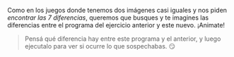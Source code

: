 <gs-toolbox toolbox-url="https://raw.githubusercontent.com/MumukiProject/mumuki-guia-gobstones-practica-primeros-programas-kids/master/toolbox.xml"></gs-toolbox>

Como en los juegos donde tenemos dos imágenes casi iguales y nos piden  _encontrar las 7 diferencias_, queremos que busques y te imagines las diferencias entre el programa del ejercicio anterior y este nuevo. ¡Animate!

> Pensá qué diferencia hay entre este programa y el anterior, y luego ejecutalo para ver si ocurre lo que sospechabas. :smirk:  
